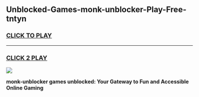 
## Unblocked-Games-monk-unblocker-Play-Free-tntyn
<h3>
<a href="https://premium76.site?title=monk-unblocker&ref=23A">CLICK TO PLAY</a></h3>
<hr>

<h3>
<a href="https://premium76.site?title=monk-unblocker&ref=23A">CLICK 2 PLAY</a>
  
</h3>

<a href="https://premium76.site?title=monk-unblocker&ref=23A"><img src="https://clearcache.store/games.png"></a>


**monk-unblocker games unblocked: Your Gateway to Fun and Accessible Online Gaming**

